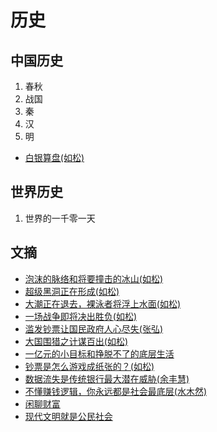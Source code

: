 # 历史

## 中国历史

1. 春秋
2. 战国
3. 秦
4. 汉
6. 明
* [白银算盘(如松)](baiyinsuanpan.md)

## 世界历史

1. 世界的一千零一天


## 文摘

* [泡沫的脉络和将要撞击的冰山(如松)](pmdmlhjyzjdbs.md)
* [超级黑洞正在形成(如松)](cjhdzzxc.md)
* [大潮正在退去，裸泳者将浮上水面(如松)](dczztq.md)
* [一场战争即将决出胜负(如松)](yczzjjjcsf.md)
* [滥发钞票让国民政府人心尽失(张弘)](lfcp.md)
* [大国围猎之计谋百出(如松)](daguoweilie.md)
* [一亿元的小目标和挣脱不了的底层生活](yiyiyuan.md)
* [钞票是怎么游戏成纸张的？(如松)](chaopiaoshizenme.md)
* [数据流失是传统银行最大潜在威胁(余丰慧)](shujuliushi.md)
* [不懂赚钱逻辑，你永远都是社会最底层(水木然)](zhuanqianluoji.md)
* [闲聊财富](xianliaocaifu.md)
* [现代文明就是公民社会](xiandaiwenming.md)


